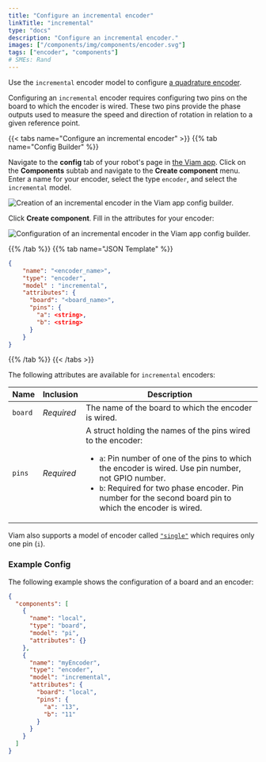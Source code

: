 ```yaml
---
title: "Configure an incremental encoder"
linkTitle: "incremental"
type: "docs"
description: "Configure an incremental encoder."
images: ["/components/img/components/encoder.svg"]
tags: ["encoder", "components"]
# SMEs: Rand
---
```


Use the `incremental` encoder model to configure [a quadrature encoder](https://en.wikipedia.org/wiki/Incremental_encoder).

Configuring an `incremental` encoder requires configuring two pins on the board to which the encoder is wired.
These two pins provide the phase outputs used to measure the speed and direction of rotation in relation to a given reference point.

{{< tabs name="Configure an incremental encoder" >}}
{{% tab name="Config Builder" %}}

Navigate to the **config** tab of your robot's page in [the Viam app](https://app.viam.com).
Click on the **Components** subtab and navigate to the **Create component** menu.
Enter a name for your encoder, select the type `encoder`, and select the `incremental` model.

![Creation of an incremental encoder in the Viam app config builder.](../img/create-incremental.png)

Click **Create component**.
Fill in the attributes for your encoder:

![Configuration of an incremental encoder in the Viam app config builder.](../img/configure-incremental.png)

{{% /tab %}}
{{% tab name="JSON Template" %}}

```json {class="line-numbers linkable-line-numbers"}
{
    "name": "<encoder_name>",
    "type": "encoder",
    "model" : "incremental",
    "attributes": {
      "board": "<board_name>",
      "pins": {
        "a": <string>,
        "b": <string>
      }
    }
}
```

{{% /tab %}}
{{< /tabs >}}

The following attributes are available for `incremental` encoders:

| Name | Inclusion | Description |
| ---- | --------- | ----------- |
| `board` | *Required* | The name of the board to which the encoder is wired. |
| `pins` | *Required* | A struct holding the names of the pins wired to the encoder: <ul> <li> <code>a</code>: Pin number of one of the pins to which the encoder is wired. Use pin number, not GPIO number. </li> <li> <code>b</code>: Required for two phase encoder. Pin number for the second board pin to which the encoder is wired. </li> </ul> |

Viam also supports a model of encoder called [`"single"`](../single) which requires only one pin (`i`).

### Example Config

The following example shows the configuration of a board and an encoder:

```json {class="line-numbers linkable-line-numbers"}
{
  "components": [
    {
      "name": "local",
      "type": "board",
      "model": "pi",
      "attributes": {}
    },
    {
      "name": "myEncoder",
      "type": "encoder",
      "model": "incremental",
      "attributes": {
        "board": "local",
        "pins": {
          "a": "13",
          "b": "11"
        }
      }
    }
  ]
}
```
